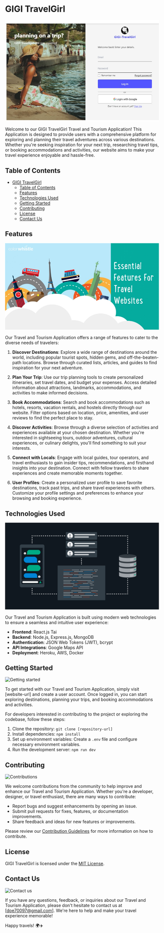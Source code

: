 # GIGI TravelGirl

![GIGI TAVELGIRL](./img/IMG-20240324-WA0011.jpg)

Welcome to our GIGI TravelGirl Travel and Tourism Application! This Application is designed to provide users with a comprehensive platform for exploring and planning their travel adventures across various destinations. Whether you're seeking inspiration for your next trip, researching travel tips, or booking accommodations and activities, our website aims to make your travel experience enjoyable and hassle-free.

## Table of Contents

- [GIGI TravelGirl](#gigi-travelgirl)
  - [Table of Contents](#table-of-contents)
  - [Features](#features)
  - [Technologies Used](#technologies-used)
  - [Getting Started](#getting-started)
  - [Contributing](#contributing)
  - [License](#license)
  - [Contact Us](#contact-us)

## Features

![Features](./img/Travel-website-features.webp)

Our Travel and Tourism Application offers a range of features to cater to the diverse needs of travelers:

1. **Discover Destinations**: Explore a wide range of destinations around the world, including popular tourist spots, hidden gems, and off-the-beaten-path locations. Browse through curated lists, articles, and guides to find inspiration for your next adventure.

2. **Plan Your Trip**: Use our trip planning tools to create personalized itineraries, set travel dates, and budget your expenses. Access detailed information about attractions, landmarks, accommodations, and activities to make informed decisions.

3. **Book Accommodations**: Search and book accommodations such as hotels, resorts, vacation rentals, and hostels directly through our website. Filter options based on location, price, amenities, and user reviews to find the perfect place to stay.

4. **Discover Activities**: Browse through a diverse selection of activities and experiences available at your chosen destination. Whether you're interested in sightseeing tours, outdoor adventures, cultural experiences, or culinary delights, you'll find something to suit your interests.

5. **Connect with Locals**: Engage with local guides, tour operators, and travel enthusiasts to gain insider tips, recommendations, and firsthand insights into your destination. Connect with fellow travelers to share experiences and create memorable moments together.

6. **User Profiles**: Create a personalized user profile to save favorite destinations, track past trips, and share travel experiences with others. Customize your profile settings and preferences to enhance your browsing and booking experience.

## Technologies Used

![Technologies](./img/blog-13-web-dev-technologies-in-post-1.png)

Our Travel and Tourism Application is built using modern web technologies to ensure a seamless and intuitive user experience:

- **Frontend**: React.js Tai
- **Backend**: Node.js, Express.js, MongoDB
- **Authentication**: JSON Web Tokens (JWT), bcrypt
- **API Integrations**: Google Maps API
- **Deployment**: Heroku, AWS, Docker

## Getting Started

![Getting started](https://media.tenor.com/r3XdvPsAV3kAAAAC/despicable-me-minions.gif)

To get started with our Travel and Tourism Application, simply visit [website-url] and create a user account. Once logged in, you can start exploring destinations, planning your trips, and booking accommodations and activities.

For developers interested in contributing to the project or exploring the codebase, follow these steps:

1. Clone the repository: `git clone [repository-url]`
2. Install dependencies: `npm install`
3. Set up environment variables: Create a `.env` file and configure necessary environment variables.
4. Run the development server: `npm run dev`

## Contributing

![Contributions](./img/image_processing20220116-1843-ezf263.gif)

We welcome contributions from the community to help improve and enhance our Travel and Tourism Application. Whether you're a developer, designer, or travel enthusiast, there are many ways to contribute:

- Report bugs and suggest enhancements by opening an issue.
- Submit pull requests for fixes, features, or documentation improvements.
- Share feedback and ideas for new features or improvements.

Please review our [Contribution Guidelines](CONTRIBUTING.md) for more information on how to contribute.

## License

GIGI TravelGirl is licensed under the [MIT License](./LICENSE).

## Contact Us

![Contact us](./img/hand-stacking-wood-blocks-with-icons-mobile-phone-email-envelope-telephone-e-mail-address-against-gray-background-wooden-cubes-with-symbol-telephone-email-address-contact-us_256259-1521.avif)

If you have any questions, feedback, or inquiries about our Travel and Tourism Application, please don't hesitate to contact us at [doe70097@gmail.com]. We're here to help and make your travel experience memorable!

Happy travels! 🌍✈️
